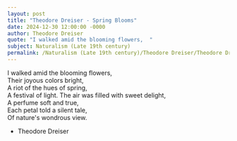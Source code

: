 ```yaml
---
layout: post
title: "Theodore Dreiser - Spring Blooms"
date: 2024-12-30 12:00:00 -0000
author: Theodore Dreiser
quote: "I walked amid the blooming flowers,  "
subject: Naturalism (Late 19th century)
permalink: /Naturalism (Late 19th century)/Theodore Dreiser/Theodore Dreiser - Spring Blooms
---
```


I walked amid the blooming flowers,  
   Their joyous colors bright,  
A riot of the hues of spring,  
   A festival of light.
   The air was filled with sweet delight,  
   A perfume soft and true,  
Each petal told a silent tale,  
   Of nature's wondrous view.


- Theodore Dreiser
